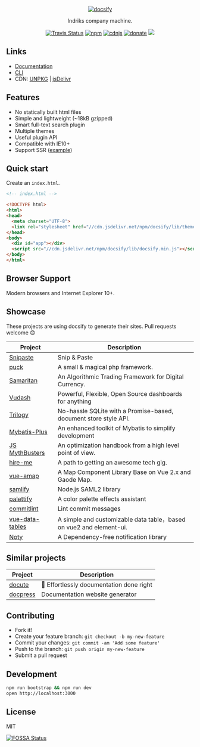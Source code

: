 <p align="center">
  <a href="https://docsify.js.org">
    <img alt="docsify" src="./media/docsify.png">
  </a>
</p>

<p align="center">
  Indriks company machine.
</p>

<p align="center">
  <a href="https://travis-ci.org/QingWei-Li/docsify"><img alt="Travis Status" src="https://img.shields.io/travis/QingWei-Li/docsify/master.svg?style=flat-square"></a>
  <a href="https://www.npmjs.com/package/docsify"><img alt="npm" src="https://img.shields.io/npm/v/docsify.svg?style=flat-square"></a>
  <a href="https://cdnjs.com/libraries/docsify"><img alt="cdnjs" src="https://img.shields.io/cdnjs/v/docsify.svg?style=flat-square"></a>
  <a href="https://github.com/QingWei-Li/donate"><img alt="donate" src="https://img.shields.io/badge/%24-donate-ff69b4.svg?style=flat-square"></a>
  <a href="https://app.fossa.io/projects/git%2Bhttps%3A%2F%2Fgithub.com%2FQingWei-Li%2Fdocsify?ref=badge_shield" alt="FOSSA Status"><img src="https://app.fossa.io/api/projects/git%2Bhttps%3A%2F%2Fgithub.com%2FQingWei-Li%2Fdocsify.svg?type=shield"/></a>
</p>

## Links

- [Documentation](https://docsify.js.org)
- [CLI](https://github.com/QingWei-Li/docsify-cli)
- CDN: [UNPKG](https://unpkg.com/docsify/) | [jsDelivr](https://cdn.jsdelivr.net/npm/docsify/)

## Features

- No statically built html files
- Simple and lightweight (~18kB gzipped)
- Smart full-text search plugin
- Multiple themes
- Useful plugin API
- Compatible with IE10+
- Support SSR ([example](https://github.com/QingWei-Li/docsify-ssr-demo))

## Quick start

Create an `index.html`.

```html
<!-- index.html -->

<!DOCTYPE html>
<html>
<head>
  <meta charset="UTF-8">
  <link rel="stylesheet" href="//cdn.jsdelivr.net/npm/docsify/lib/themes/vue.css">
</head>
<body>
  <div id="app"></div>
  <script src="//cdn.jsdelivr.net/npm/docsify/lib/docsify.min.js"></script>
</body>
</html>
```

## Browser Support

Modern browsers and Internet Explorer 10+.

## Showcase

These projects are using docsify to generate their sites. Pull requests welcome :blush:

| Project | Description |
|---|---|
| [Snipaste](https://docs.snipaste.com/) | Snip & Paste |
| [puck](https://puck.zz173.com/) | A small & magical php framework. |
| [Samaritan](http://samaritan.stockdb.org) | An Algorithmic Trading Framework for Digital Currency. |
| [Vudash](http://vudash.github.io/vudash/) | Powerful, Flexible, Open Source dashboards for anything |
| [Trilogy](http://trilogy.js.org) | No-hassle SQLite with a Promise-based, document store style API. |
| [Mybatis-Plus](http://mp.baomidou.com/) | An enhanced toolkit of Mybatis to simplify development |
| [JS MythBusters](https://mythbusters.js.org) | An optimization handbook from a high level point of view. |
| [hire-me](https://fvcproductions.github.io/hire-me) | A path to getting an awesome tech gig. |
| [vue-amap](https://elemefe.github.io/vue-amap/) | A Map Component Library Base on Vue 2.x and Gaode Map. |
| [samlify](https://samlify.js.org) | Node.js SAML2 library |
| [palettify](https://dobromir-hristov.github.io/palettify/) | A color palette effects assistant |
| [commitlint](https://marionebl.github.io/commitlint/) | Lint commit messages |
| [vue-data-tables](https://github.com/njleonzhang/vue-data-tables/) | A simple and customizable data table，based on vue2 and element-ui. |
| [Noty](http://ned.im/noty/) | A Dependency-free notification library |

## Similar projects

| Project | Description |
|---|---|
| [docute](https://github.com/egoist/docute) | 📜 Effortlessly documentation done right |
| [docpress](https://github.com/docpress/docpress) | Documentation website generator |

## Contributing

- Fork it!
- Create your feature branch: `git checkout -b my-new-feature`
- Commit your changes: `git commit -am 'Add some feature'`
- Push to the branch: `git push origin my-new-feature`
- Submit a pull request


## Development

```bash
npm run bootstrap && npm run dev
open http://localhost:3000
```

## License

MIT

[![FOSSA Status](https://app.fossa.io/api/projects/git%2Bhttps%3A%2F%2Fgithub.com%2FQingWei-Li%2Fdocsify.svg?type=large)](https://app.fossa.io/projects/git%2Bhttps%3A%2F%2Fgithub.com%2FQingWei-Li%2Fdocsify?ref=badge_large)
